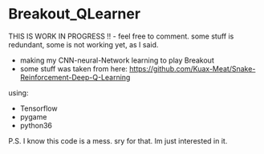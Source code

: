 # Breakout_QLearner
THIS IS WORK IN PROGRESS !! - feel free to comment. some stuff is redundant, some is not working yet, as I said.

- making my CNN-neural-Network learning to play Breakout 
- some stuff was taken from here: https://github.com/Kuax-Meat/Snake-Reinforcement-Deep-Q-Learning

using:
- Tensorflow
- pygame
- python36


P.S. I know this code is a mess. sry for that. Im just interested in it.


